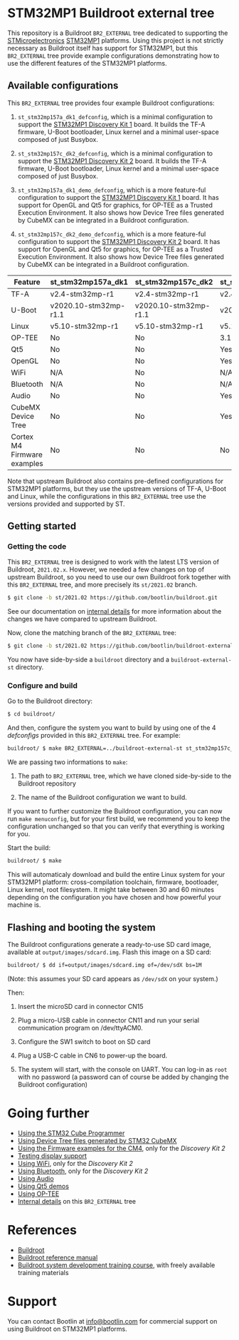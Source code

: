 # STM32MP1 Buildroot external tree

This repository is a Buildroot `BR2_EXTERNAL` tree dedicated to
supporting the [STMicroelectronics](https://www.st.com)
[STM32MP1](https://www.st.com/en/microcontrollers-microprocessors/stm32mp1-series.html)
platforms. Using this project is not strictly necessary as Buildroot
itself has support for STM32MP1, but this `BR2_EXTERNAL` tree provide
example configurations demonstrating how to use the different features
of the STM32MP1 platforms.

## Available configurations

This `BR2_EXTERNAL` tree provides four example Buildroot
configurations:

1. `st_stm32mp157a_dk1_defconfig`, which is a minimal configuration to
   support the [STM32MP1 Discovery Kit
   1](https://www.st.com/en/evaluation-tools/stm32mp157d-dk1.html)
   board. It builds the TF-A firmware, U-Boot bootloader, Linux kernel
   and a minimal user-space composed of just Busybox.

2. `st_stm32mp157c_dk2_defconfig`, which is a minimal configuration to
   support the [STM32MP1 Discovery Kit
   2](https://www.st.com/en/evaluation-tools/stm32mp157f-dk2.html)
   board. It builds the TF-A firmware, U-Boot bootloader, Linux kernel
   and a minimal user-space composed of just Busybox.

3. `st_stm32mp157a_dk1_demo_defconfig`, which is a more feature-ful
   configuration to support the [STM32MP1 Discovery Kit
   1](https://www.st.com/en/evaluation-tools/stm32mp157d-dk1.html)
   board. It has support for OpenGL and Qt5 for graphics, for OP-TEE
   as a Trusted Execution Environment. It also shows how Device Tree
   files generated by CubeMX can be integrated in a Buildroot
   configuration.

4. `st_stm32mp157c_dk2_demo_defconfig`, which is a more feature-ful
   configuration to support the [STM32MP1 Discovery Kit
   2](https://www.st.com/en/evaluation-tools/stm32mp157f-dk2.html)
   board. It has support for OpenGL and Qt5 for graphics, for OP-TEE
   as a Trusted Execution Environment. It also shows how Device Tree
   files generated by CubeMX can be integrated in a Buildroot
   configuration.

| Feature | st_stm32mp157a_dk1 | st_stm32mp157c_dk2 | st_stm32mp157a_dk1_demo | st_stm32mp157c_dk2_demo |
| ------- | ------------------ | ------------------ | ----------------------- | ----------------------- |
| TF-A    | v2.4-stm32mp-r1 | v2.4-stm32mp-r1 | v2.4-stm32mp-r1 | v2.4-stm32mp-r1 |
| U-Boot  | v2020.10-stm32mp-r1.1 | v2020.10-stm32mp-r1.1 | v2020.10-stm32mp-r1.1 | v2020.10-stm32mp-r1.1 |
| Linux   | v5.10-stm32mp-r1 | v5.10-stm32mp-r1 | v5.10-stm32mp-r1 | v5.10-stm32mp-r1 |
| OP-TEE  | No | No | 3.12.0-stm32mp-r1 | 3.12.0-stm32mp-r1 |
| Qt5     | No | No | Yes | Yes |
| OpenGL  | No | No | Yes | Yes |
| WiFi    | N/A | No | N/A | Yes |
| Bluetooth | N/A | No | N/A | Yes |
| Audio    | No | No | Yes | Yes |
| CubeMX Device Tree | No | No | Yes | Yes |
| Cortex M4 Firmware examples | No | No | No | Yes |

Note that upstream Buildroot also contains pre-defined configurations
for STM32MP1 platforms, but they use the upstream versions of TF-A,
U-Boot and Linux, while the configurations in this `BR2_EXTERNAL` tree
use the versions provided and supported by ST.

## Getting started

### Getting the code

This `BR2_EXTERNAL` tree is designed to work with the latest LTS
version of Buildroot, `2021.02.x`. However, we needed a few changes on
top of upstream Buildroot, so you need to use our own Buildroot fork
together with this `BR2_EXTERNAL` tree, and more precisely its
`st/2021.02` branch.

```bash
$ git clone -b st/2021.02 https://github.com/bootlin/buildroot.git
```

See our documentation on [internal details](docs/internals.md) for more
information about the changes we have compared to upstream Buildroot.

Now, clone the matching branch of the `BR2_EXTERNAL` tree:

```bash
$ git clone -b st/2021.02 https://github.com/bootlin/buildroot-external-st.git
```

You now have side-by-side a `buildroot` directory and a
`buildroot-external-st` directory.

### Configure and build

Go to the Buildroot directory:

```bash
$ cd buildroot/
```

And then, configure the system you want to build by using one of the 4
*defconfigs* provided in this `BR2_EXTERNAL` tree. For example:

```bash
buildroot/ $ make BR2_EXTERNAL=../buildroot-external-st st_stm32mp157c_dk2_defconfig
```

We are passing two informations to `make`:

1. The path to `BR2_EXTERNAL` tree, which we have cloned side-by-side
to the Buildroot repository

2. The name of the Buildroot configuration we want to build.

If you want to further customize the Buildroot configuration, you can
now run `make menuconfig`, but for your first build, we recommend you
to keep the configuration unchanged so that you can verify that
everything is working for you.

Start the build:

```bash
buildroot/ $ make
```

This will automaticaly download and build the entire Linux system for
your STM32MP1 platform: cross-compilation toolchain, firmware,
bootloader, Linux kernel, root filesystem. It might take between 30
and 60 minutes depending on the configuration you have chosen and how
powerful your machine is.

## Flashing and booting the system

The Buildroot configurations generate a ready-to-use SD card image,
available at `output/images/sdcard.img`. Flash this image on a SD
card:

```bash
buildroot/ $ dd if=output/images/sdcard.img of=/dev/sdX bs=1M
```

(Note: this assumes your SD card appears as `/dev/sdX` on your system.)

Then:

1. Insert the microSD card in connector CN15

2. Plug a micro-USB cable in connector CN11 and run your serial
communication program on /dev/ttyACM0.

3. Configure the SW1 switch to boot on SD card

4. Plug a USB-C cable in CN6 to power-up the board.

5. The system will start, with the console on UART. You can log-in as
`root` with no password (a password can of course be added by changing
the Buildroot configuration)

# Going further

* [Using the STM32 Cube Programmer](docs/stm32cubeprogrammer.md)
* [Using Device Tree files generated by STM32 CubeMX](docs/stm32cubemx.md)
* [Using the Firmware examples for the CM4](docs/cm4.md), only for the *Discovery Kit 2*
* [Testing display support](docs/display.md)
* [Using WiFi](docs/wifi.md), only for the *Discovery Kit 2*
* [Using Bluetooth](docs/bluetooth.md), only for the *Discovery Kit 2*
* [Using Audio](docs/audio.md)
* [Using Qt5 demos](docs/qt5.md)
* [Using OP-TEE](docs/optee.md)
* [Internal details](docs/internals.md) on this `BR2_EXTERNAL` tree

# References

* [Buildroot](https://buildroot.org/)
* [Buildroot reference manual](https://buildroot.org/downloads/manual/manual.html)
* [Buildroot system development training
  course](https://bootlin.com/training/buildroot/), with freely
  available training materials

# Support

You can contact Bootlin at info@bootlin.com for commercial support on
using Buildroot on STM32MP1 platforms.
